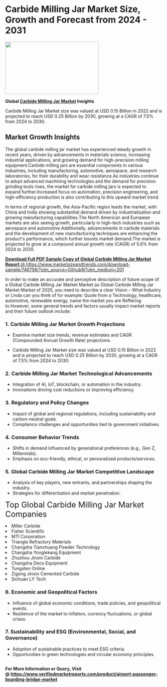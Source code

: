 <H1>Carbide Milling Jar Market Size, Growth and Forecast from 2024 - 2031</H1><img class="aligncenter size-medium wp-image-584254" src="https://thirdeyenews.in/wp-content/uploads/2024/09/Global-Market-Research-300x168.jpeg" alt="" width="300" height="168" /><p><strong>Global&nbsp;<a href="https://www.marketsizeandtrends.com/download-sample/746758/?utm_source=Github8j?utm_medium=201">Carbide Milling Jar Market</a> Insights</strong></p><p>Carbide Milling Jar Market size was valued at USD 0.15 Billion in 2022 and is projected to reach USD 0.25 Billion by 2030, growing at a CAGR of 7.5% from 2024 to 2030.</p><p><h2>Market Growth Insights</h2> <p>The global carbide milling jar market has experienced steady growth in recent years, driven by advancements in materials science, increasing industrial applications, and growing demand for high-precision milling equipment.Carbide milling jars are essential components in various industries, including manufacturing, automotive, aerospace, and research laboratories, for their durability and wear resistance.As industries continue to adopt advanced machining technologies and the demand for precision grinding tools rises, the market for carbide milling jars is expected to expand further.Increased focus on automation, precision engineering, and high-efficiency production is also contributing to this upward market trend.</p> <p><a href="#"></a></p> <p>In terms of regional growth, the Asia-Pacific region leads the market, with China and India showing substantial demand driven by industrialization and growing manufacturing capabilities.The North American and European markets are also seeing growth, particularly in high-tech industries such as aerospace and automotive.Additionally, advancements in carbide materials and the development of new manufacturing techniques are enhancing the product's performance, which further boosts market demand.The market is projected to grow at a compound annual growth rate (CAGR) of 5.6% from 2024 to 2030.</p> <p><a href="#"></p><p><span class=""><strong>Download Full PDF Sample Copy of Global Carbide Milling Jar Market Report</strong> @ <a href="https://www.marketsizeandtrends.com/download-sample/746758/?utm_source=Github8j?utm_medium=201" target="_blank">https://www.marketsizeandtrends.com/download-sample/746758/?utm_source=Github8j?utm_medium=201</a></span></p><p>In order to make an accurate and perceptive description of future scope of a Global&nbsp;Carbide Milling Jar Market Market as Global&nbsp;Carbide Milling Jar Market Market of 2025, you need to describe a clear Vision &ndash; What Industry or Linda can you think of for example: Quote from a Technology, healthcare, automotive, renewable energy, name the market you are Reffering to.However, some general trends and factors usually impact market reports and their future outlook include:</p><h3>1.&nbsp;<strong>Carbide Milling Jar Market Growth Projections</strong></h3><ul><li>Examine market size trends, revenue estimates and CAGR (Compounded Annual Growth Rate) projections.</li><li><p>Carbide Milling Jar Market size was valued at USD 0.15 Billion in 2022 and is projected to reach USD 0.25 Billion by 2030, growing at a CAGR of 7.5% from 2024 to 2030.</p></li></ul><h3>2.&nbsp;<strong>Carbide Milling Jar Market Technological Advancements</strong></h3><ul><li>Integration of AI, IoT, blockchain, or automation in the industry.</li><li>Innovations driving cost reductions or improving efficiency.</li></ul><h3>3.&nbsp;<strong>Regulatory and Policy Changes</strong></h3><ul><li>Impact of global and regional regulations, including sustainability and carbon-neutral goals.</li><li>Compliance challenges and opportunities tied to government initiatives.</li></ul><h3>4.&nbsp;<strong>Consumer Behavior Trends</strong></h3><ul><li>Shifts in demand influenced by generational preferences (e.g., Gen Z, Millennials).</li><li>Emphasis on eco-friendly, ethical, or personalized products/services.</li></ul><h3>5.&nbsp;<strong>Global Carbide Milling Jar Market Competitive Landscape</strong></h3><ul><li>Analysis of key players, new entrants, and partnerships shaping the industry.</li><li>Strategies for differentiation and market penetration.</li></ul><p data-pm-slice="1 1 []"><span style="color: inherit; font-family: inherit; font-size: 25px;">Top Global Carbide Milling Jar Market Companies</span></p><div class="" data-test-id=""><p><li>Miller Carbide</li><li> Fisher Scientific</li><li> MTI Corporation</li><li> Triangle Refractory Materials</li><li> Changsha Tianchuang Powder Technology</li><li> Changsha Yonglekang Equipment</li><li> Zhuzhou Jinxin Carbide</li><li> Changsha Deco Equipment</li><li> Tungsten Online</li><li> Zigong Jinxin Cemented Carbide</li><li> Sichuan LY Tech</li></p></div><h3>6.&nbsp;<strong>Economic and Geopolitical Factors</strong></h3><ul><li>Influence of global economic conditions, trade policies, and geopolitical events.</li><li>Resilience of the market to inflation, currency fluctuations, or global crises.</li></ul><h3>7.&nbsp;<strong>Sustainability and ESG (Environmental, Social, and Governance)</strong></h3><ul><li>Adoption of sustainable practices to meet ESG criteria.</li><li>Opportunities in green technologies and circular economy principles.</li></ul><h2><strong style="font-size: 14px;">For More Information or Query, Visit @&nbsp;</strong><a style="background-color: #ffffff; font-size: 14px;" href="https://www.marketsizeandtrends.com/report/carbide-milling-jar-market/" target="_blank">https://www.verifiedmarketreports.com/product/airport-passenger-boarding-bridge-market</a></h2>